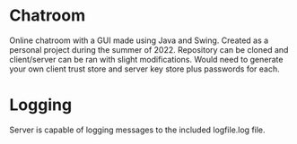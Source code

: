# Chatroom

Online chatroom with a GUI made using Java and Swing. Created as a personal project during the summer of 2022. Repository can be cloned and client/server can be ran
with slight modifications. Would need to generate your own client trust store and server key store plus passwords for each.

# Logging

Server is capable of logging messages to the included logfile.log file.
